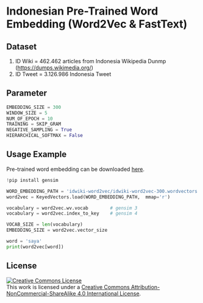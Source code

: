 # Indonesian Pre-Trained Word Embedding (Word2Vec & FastText)

## Dataset
1. ID Wiki = 462.462 articles from Indonesia Wikipedia Dunmp (https://dumps.wikimedia.org/)
2. ID Tweet = 3.126.986 Indonesia Tweet

## Parameter
```python
EMBEDDING_SIZE = 300
WINDOW_SIZE = 5
NUM_OF_EPOCH = 10
TRAINING = SKIP_GRAM
NEGATIVE_SAMPLING = True
HIERARCHICAL_SOFTMAX = False
```

## Usage Example
Pre-trained word embedding can be downloaded [here](https://drive.google.com/drive/folders/1JltoIVFq0lfBqV7vlNkoCz9wztfU_unf?usp=sharing).
```python
!pip install gensim

WORD_EMBEDDING_PATH = 'idwiki-word2vec/idwiki-word2vec-300.wordvectors'
word2vec = KeyedVectors.load(WORD_EMBEDDING_PATH,  mmap='r')

vocabulary = word2vec.wv.vocab        # gensim 3
vocabulary = word2vec.index_to_key    # gensim 4

VOCAB_SIZE = len(vocabulary)
EMBEDDING_SIZE = word2vec.vector_size

word = 'saya'
print(word2vec[word])
```

## License
<a rel="license" href="http://creativecommons.org/licenses/by-nc-sa/4.0/"><img alt="Creative Commons License" style="border-width:0" src="https://i.creativecommons.org/l/by-nc-sa/4.0/88x31.png" /></a><br />This work is licensed under a <a rel="license" href="http://creativecommons.org/licenses/by-nc-sa/4.0/">Creative Commons Attribution-NonCommercial-ShareAlike 4.0 International License</a>.
